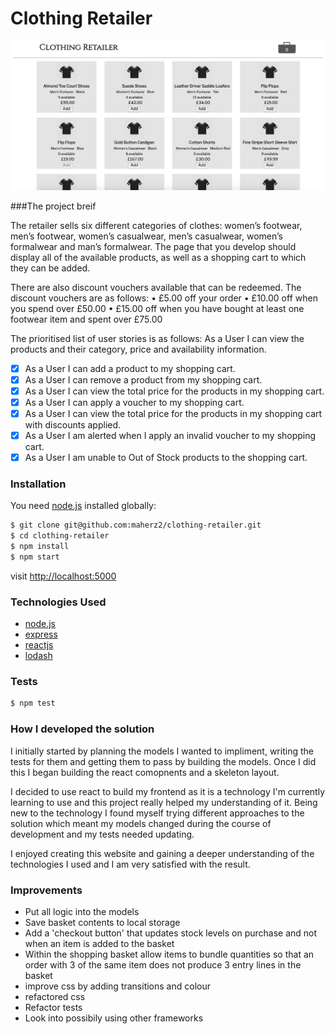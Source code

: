 # Clothing Retailer

![Screen shot](screenshot.png)

###The project breif

The retailer sells six different categories of clothes: women’s footwear, men’s
footwear, women’s casualwear, men’s casualwear, women’s formalwear and
man’s formalwear.
The page that you develop should display all of the available products, as well
as a shopping cart to which they can be added.

There are also discount vouchers available that can be redeemed. The
discount vouchers are as follows:
• £5.00 off your order
• £10.00 off when you spend over £50.00
• £15.00 off when you have bought at least one footwear item and spent
over £75.00

The prioritised list of user stories is as follows:
As a User I can view the products and their category, price and availability
information.
- [x] As a User I can add a product to my shopping cart.
- [x] As a User I can remove a product from my shopping cart.
- [x] As a User I can view the total price for the products in my shopping
cart.
- [x] As a User I can apply a voucher to my shopping cart.
- [x] As a User I can view the total price for the products in my shopping cart
with discounts applied.
- [x] As a User I am alerted when I apply an invalid voucher to my shopping
cart.
- [x] As a User I am unable to Out of Stock products to the shopping cart.

### Installation

You need [node.js](http://nodejs.org) installed globally:

```sh
$ git clone git@github.com:maherz2/clothing-retailer.git
$ cd clothing-retailer
$ npm install
$ npm start
```
visit [http://localhost:5000](http://localhost:5000)

### Technologies Used

* [node.js](http://nodejs.org)
* [express](http://expressjs.com)
* [reactjs](https://facebook.github.io/react/)
* [lodash](https://github.com/lodash/lodash)

### Tests

```sh
$ npm test
```


### How I developed the solution

I initially started by planning the models I wanted to impliment, writing the tests for them and getting them to pass by building the models. Once I did this I began building the react comopnents and a skeleton layout.

I decided to use react to build my frontend as it is a technology I'm currently learning to use and this project really helped my understanding of it. Being new to the technology I found myself trying different approaches to the solution which meant my models changed during the course of development and my tests needed updating.

I enjoyed creating this website and gaining a deeper understanding of the technologies I used and I am very satisfied with the result.

### Improvements

- Put all logic into the models
- Save basket contents to local storage
- Add a 'checkout button' that updates stock levels on purchase and not when an item is added to the basket
- Within the shopping basket allow items to bundle quantities so that an order with 3 of the same item does not produce 3 entry lines in the basket
- improve css by adding transitions and colour
- refactored css
- Refactor tests
- Look into possibily using other frameworks

